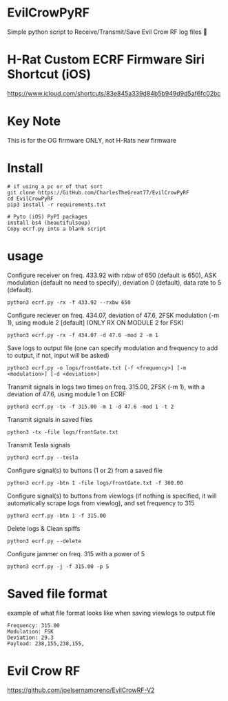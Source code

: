 # EvilCrowPyRF
Simple python script to Receive/Transmit/Save Evil Crow RF log files 📡

# H-Rat Custom ECRF Firmware Siri Shortcut (iOS)
https://www.icloud.com/shortcuts/83e845a339d84b5b949d9d5af6fc02bc

# Key Note
This is for the OG firmware ONLY, not H-Rats new firmware
# Install
```
# if using a pc or of that sort
git clone https://GitHub.com/CharlesTheGreat77/EvilCrowPyRF
cd EvilCrowPyRF
pip3 install -r requirements.txt

# Pyto (iOS) PyPI packages
install bs4 (beautifulsoup)
Copy ecrf.py into a blank script
```

# usage
Configure receiver on freq. 433.92 with rxbw of 650 (default is 650), ASK modulation (default no need to specify), deviation 0 (default), data rate to 5 (default).  
```
python3 ecrf.py -rx -f 433.92 --rxbw 650
```

Configure reciever on freq. 434.07, deviation of 47.6, 2FSK modulation (-m 1), using module 2 [default] (ONLY RX ON MODULE 2 for FSK)
```
python3 ecrf.py -rx -f 434.07 -d 47.6 -mod 2 -m 1
```

Save logs to output file (one can specify modulation and frequency to add to output, if not, input will be asked)
```
python3 ecrf.py -o logs/frontGate.txt [-f <frequency>] [-m <modulation>] [-d <deviation>]
```

Transmit signals in logs two times on freq. 315.00, 2FSK (-m 1), with a deviation of 47.6, using module 1 on ECRF
```
python3 ecrf.py -tx -f 315.00 -m 1 -d 47.6 -mod 1 -t 2
```

Transmit signals in saved files
```
python3 -tx -file logs/frontGate.txt
```

Transmit Tesla signals
```
python3 ecrf.py --tesla
```

Configure signal(s) to buttons (1 or 2) from a saved file
```
python3 ecrf.py -btn 1 -file logs/frontGate.txt -f 300.00
```

Configure signal(s) to buttons from viewlogs (if nothing is specified, it will automatically scrape logs from viewlog), and set frequency to 315
```
python3 ecrf.py -btn 1 -f 315.00
```


Delete logs & Clean spiffs
```
python3 ecrf.py --delete
```

Configure jammer on freq. 315 with a power of 5
```
python3 ecrf.py -j -f 315.00 -p 5
```

# Saved file format
example of what file format looks like when saving viewlogs to output file
```
Frequency: 315.00
Modulation: FSK
Deviation: 29.3
Payload: 238,155,238,155,
```


# Evil Crow RF
https://github.com/joelsernamoreno/EvilCrowRF-V2
